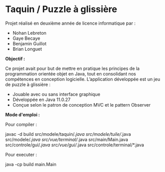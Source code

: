 # Taquin / Puzzle à glissière

Projet réalisé en deuxième année de licence informatique par :
- Nohan Lebreton
- Gaye Becaye
- Benjamin Guillot
- Brian Longuet


**Objectif :**

Ce projet avait pour but de mettre en pratique les principes de la programmation orientée objet en Java, tout en consolidant nos compétences en conception logicielle. L’application développée est un jeu de puzzle à glissière :
- Jouable avec ou sans interface graphique
- Développée en Java 11.0.27
- Conçue selon le patron de conception MVC et le pattern Observer

**Mode d'emploi :**

Pour compiler :

javac -d build src/modele/taquin/*.java src/modele/tuile/*.java src/modele/*.java src/vue/terminal/*.java src/main/Main.java src/controle/gui/*.java src/vue/gui/*.java src/controle/terminal/*.java


Pour executer :

java -cp build main.Main
